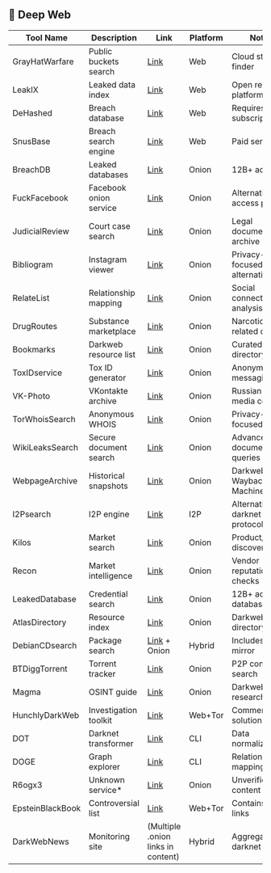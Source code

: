 ## 🌊 Deep Web

| Tool Name | Description | Link | Platform | Notes |
|----------|-------------|------|----------|-------|
| GrayHatWarfare | Public buckets search | [Link](https://buckets.grayhatwarfare.com) | Web | Cloud storage finder |
| LeakIX | Leaked data index | [Link](https://leakix.net) | Web | Open reporting platform |
| DeHashed | Breach database | [Link](https://dehashed.com) | Web | Requires subscription |
| SnusBase | Breach search engine | [Link](https://www.snusbase.com) | Web | Paid service |
| BreachDB | Leaked databases | [Link](http://breachdbsz...qd.onion) | Onion | 12B+ accounts |
| FuckFacebook | Facebook onion service | [Link](http://4wbwa6vcpvcr3vvf4qkhppgy56urmjcj2vagu2iqgp3z656xcmfdbiqd.onion) | Onion | Alternative access point |
| JudicialReview | Court case search | [Link](http://caseslrwwcr744frvczmogqpa5jxfl6qhx3fxi2ne5pnro4yvsevhzid.onion/en/) | Onion | Legal document archive |
| Bibliogram | Instagram viewer | [Link](http://rlp5gt4d7dtkok3yaogocbcvrs2tdligjrxipsamztjq4wwpxzjeuxqd.onion) | Onion | Privacy-focused alternative |
| RelateList | Relationship mapping | [Link](http://relateoak2hkvdty6ldp7x67hys7pzaeax3hwhidbqkjzva3223jpxqd.onion) | Onion | Social connection analysis |
| DrugRoutes | Substance marketplace | [Link](http://4h635ssto4t7ryhqyb4z4kax57f7iheoz7gg62ufp7dp6w3j67bjdhyd.onion) | Onion | Narcotics-related content |
| Bookmarks | Darkweb resource list | [Link](http://cgjzkysxa4ru5rhrtr6rafckhexbisbtxwg2fg743cjumioysmirhdad.onion/bookmarks.html) | Onion | Curated link directory |
| ToxIDservice | Tox ID generator | [Link](http://yhtyhuscjmjkczuk6rnufoznptepi4xzasfyd2peadrr2xiz6v7cjnyd.onion) | Onion | Anonymous messaging IDs |
| VK-Photo | VKontakte archive | [Link](http://vkphotojgahnpuixpfyuigkxwf5xnurp3drt7tehsqnwbbfw7jeykuid.onion) | Onion | Russian social media content |
| TorWhoisSearch | Anonymous WHOIS | [Link](http://torwhois2wo3cdwveznqlf2jz7ezm6icqrmnnr3fnez67vnyatqc65ad.onion) | Onion | Privacy-focused lookup |
| WikiLeaksSearch | Secure document search | [Link](http://gzq32tx5ckw3uodx.onion/advanced?q=elected%20official) | Onion | Advanced document queries |
| WebpageArchive | Historical snapshots | [Link](http://archiveiya74codqgiixo33q62qlrqtkgmcitqx5u2oeqnmn5bpcbiyd.onion) | Onion | Darkweb Wayback Machine |
| I2Psearch | I2P engine | [Link](http://i2poulge3qyo33q4uazlda367okpkczn4rno2vjfetawoghciae6ygad.onion) | I2P | Alternative darknet protocol |
| Kilos | Market search | [Link](http://mlyusr6htlxsyc7t2f4z53wdxh3win7q3qpxcrbam6jf3dmua7tnzuyd.onion/search) | Onion | Product/vendor discovery |
| Recon | Market intelligence | [Link](http://recon222tttn4ob7ujdhbn3s4gjre7netvzybuvbq2bcqwltkiqinhad.onion) | Onion | Vendor reputation checks |
| LeakedDatabase | Credential search | [Link](http://breachdbsztfykg2fdaq2gnqnxfsbj5d35byz3yzj73hazydk4vq72qd.onion) | Onion | 12B+ account database |
| AtlasDirectory | Resource index | [Link](http://atlasdiryizcd624oxcx7osaxhlxbfputd5ar3ywadckfpvjjk2xhnqd.onion) | Onion | Darkweb site directory |
| DebianCDsearch | Package search | [Link](https://cdimage-search.debian.org/) + Onion | Hybrid | Includes Tor mirror |
| BTDiggTorrent | Torrent tracker | [Link](http://btdigggink2pdqzqrik3blmqemsbntpzwxottujilcdjfz56jumzfsyd.onion) | Onion | P2P content search |
| Magma | OSINT guide | [Link](http://magma.ua4vjlx72wv5crhkificaeysp62hizhazipfshsdvs6jxqvhtkpllcad.onion/guide/osint-sources.html#bgp) | Onion | Darkweb research portal |
| HunchlyDarkWeb | Investigation toolkit | [Link](https://www.hunch.ly/darkweb-osint/) | Web+Tor | Commercial solution |
| DOT | Darknet transformer | [Link](https://github.com/pielco11/DOT) | CLI | Data normalization |
| DOGE | Graph explorer | [Link](https://github.com/pielco11/DOGE) | CLI | Relationship mapping |
| R6ogx3 | Unknown service* | [Link](http://r6ogx3w3s6rg3gxm3kprurn77z2oim665yr5pcxhr76yit4g65y76zad.onion) | Onion | Unverified content |
| EpsteinBlackBook | Controversial list | [Link](https://epsteinsblackbook.com) | Web+Tor | Contains onion links |
| DarkWebNews | Monitoring site | (Multiple .onion links in content) | Hybrid | Aggregates darknet info |
